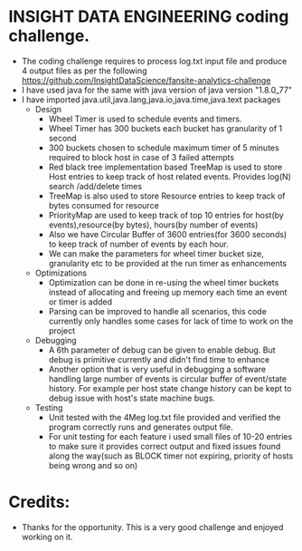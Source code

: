 # INSIGHT DATA ENGINEERING coding challenge.
* The coding challenge requires to process log.txt input file and produce 4 output files as per the following https://github.com/InsightDataScience/fansite-analytics-challenge </br>
* I have used java for the same with java version of java version "1.8.0_77"
* I have imported java.util,java.lang,java.io,java.time,java.text packages</br>
  * Design </br>
    * Wheel Timer is used to schedule events and timers.</br>
    * Wheel Timer has 300 buckets each bucket has granularity of 1 second</br>
    * 300 buckets chosen to schedule maximum timer of 5 minutes required to block host in case of 3 failed attempts</br>
    * Red black tree implementation based TreeMap is used to store Host entries to keep track of host related events. Provides log(N) search /add/delete times</br>
    * TreeMap is also used to store Resource entries to keep track of bytes consumed for resource </br>
    * PriorityMap are used to keep track of top 10 entries for host(by events),resource(by bytes), hours(by number of events)</br>
    * Also we have Circular Buffer of 3600 entries(for 3600 seconds) to keep track of number of events by each hour.
    * We can make the parameters for wheel timer bucket size, granularity etc to be provided at the run timer as enhancements</br>
  * Optimizations</br>
    * Optimization can be done in re-using the wheel timer buckets instead of allocating and freeing up memory each time an event or timer is added </br>
    * Parsing can be improved to handle all scenarios, this code currently only handles some cases for lack of time to work on the project</br>
  * Debugging</br>
    * A 6th parameter of debug can be given to enable debug. But debug is primitive currently and didn't find time to enhance</br>
    * Another option that is very useful in debugging a software  handling large number of events is circular buffer of event/state history. For example per host state change history can be kept to debug issue with host's state machine bugs.</br>
  * Testing</br>
    * Unit tested with the 4Meg log.txt file provided and verified the program correctly runs and generates output file.
    * For unit testing for each feature i used small files of 10-20 entries to make sure it provides correct output and fixed issues found along the way(such as BLOCK timer not expiring, priority of hosts being wrong and so on)
   

# Credits:
* Thanks for the opportunity. This is a very good challenge and enjoyed working on it.


